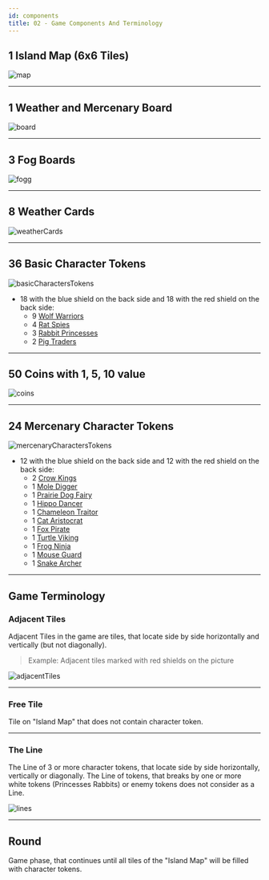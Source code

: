 ```yaml
---
id: components
title: 02 - Game Components And Terminology
---
```


## 1 Island Map (6x6 Tiles)

![map](assets/FoggyIsland/mapField.jpg)

***

## 1 Weather and Mercenary Board

![board](assets/FoggyIsland/weatherBoard.jpg)

***

## 3 Fog Boards

![fogg](assets/FoggyIsland/fogg.jpg)

***

## 8 Weather Cards

![weatherCards](assets/FoggyIsland/weatherCards.jpg)

***

## 36 Basic Character Tokens

![basicCharactersTokens](assets/FoggyIsland/basicCharactersTokens.jpg)

- 18 with the blue shield on the back side and 18 with the red shield on the back side:
  - 9 [Wolf Warriors](06-basicCharactersDescription.md#wolf-warrior)
  - 4 [Rat Spies](06-basicCharactersDescription.md#rat-spy)
  - 3 [Rabbit Princesses](06-basicCharactersDescription.md#rabbit-princess)
  - 2 [Pig Traders](06-basicCharactersDescription.md#pig-trader)

***

## 50 Coins with 1, 5, 10 value

![coins](assets/FoggyIsland/coins.jpg)

***

## 24 Mercenary Character Tokens

![mercenaryCharactersTokens](assets/FoggyIsland/mercenaryCharactersTokens.jpg)

- 12 with the blue shield on the back side and 12 with the red shield on the back side:
  - 2 [Crow Kings](07-mercenaryCharactersDescription.md#crow-king)
  - 1 [Mole Digger](07-mercenaryCharactersDescription.md#mole-digger)
  - 1 [Prairie Dog Fairy](07-mercenaryCharactersDescription.md#prairie-dog-fairy)
  - 1 [Hippo Dancer](07-mercenaryCharactersDescription.md#hippo-dancer)
  - 1 [Chameleon Traitor](07-mercenaryCharactersDescription.md#chameleon-traitor)
  - 1 [Cat Aristocrat](07-mercenaryCharactersDescription.md#cat-aristocrat)
  - 1 [Fox Pirate](07-mercenaryCharactersDescription.md#fox-pirate)
  - 1 [Turtle Viking](07-mercenaryCharactersDescription.md#turtle-viking)
  - 1 [Frog Ninja](07-mercenaryCharactersDescription.md#frog-ninja)
  - 1 [Mouse Guard](07-mercenaryCharactersDescription.md#mouse-guard)
  - 1 [Snake Archer](07-mercenaryCharactersDescription.md#snake-archer)

***

## Game Terminology

### Adjacent Tiles

Adjacent Tiles in the game are tiles, that locate side by side horizontally and vertically (but not diagonally).

> Example: Adjacent tiles marked with red shields on the picture

![adjacentTiles](assets/FoggyIsland/adjacentTiles.jpg)

***

### Free Tile

Tile on "Island Map" that does not contain character token.

***

### The Line

The Line of 3 or more character tokens, that locate side by side horizontally, vertically or diagonally. The Line of tokens, that breaks by one or more white tokens (Princesses Rabbits) or enemy tokens does not consider as a Line.

![lines](assets/FoggyIsland/lines.jpg)

***

## Round

Game phase, that continues until all tiles of the "Island Map" will be filled with character tokens.
